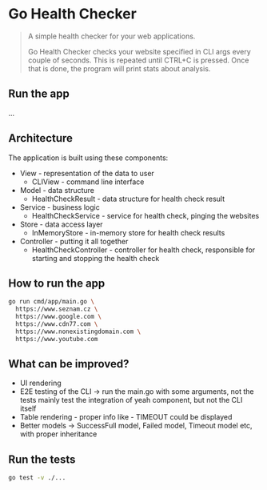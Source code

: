 # Go Health Checker
> A simple health checker for your web applications.
> 
> Go Health Checker checks your website specified in CLI args every couple of seconds. 
> This is repeated until CTRL+C is pressed. 
> Once that is done, the program will print stats about analysis.

## Run the app
...

## Architecture

The application is built using these components:
 - View - representation of the data to user
   - CLIView - command line interface
 - Model - data structure
   - HealthCheckResult - data structure for health check result
 - Service - business logic
   - HealthCheckService - service for health check, pinging the websites
 - Store - data access layer
   - InMemoryStore - in-memory store for health check results
 - Controller - putting it all together
   - HealthCheckController - controller for health check, responsible for starting and stopping the health check

## How to run the app

```bash
go run cmd/app/main.go \
  https://www.seznam.cz \
  https://www.google.com \
  https://www.cdn77.com \
  https://www.nonexistingdomain.com \
  https://www.youtube.com
```

## What can be improved?

- UI rendering
- E2E testing of the CLI -> run the main.go with some arguments, 
not the tests mainly test the integration of yeah component, but not the CLI itself
- Table rendering - proper info like - TIMEOUT could be displayed
- Better models -> SuccessFull model, Failed model, Timeout model etc, with proper inheritance


## Run the tests

```bash
go test -v ./...
```